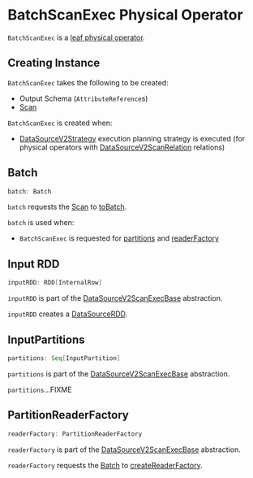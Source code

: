 # BatchScanExec Physical Operator

`BatchScanExec` is a [leaf physical operator](DataSourceV2ScanExecBase.md).

## Creating Instance

`BatchScanExec` takes the following to be created:

* <span id="output"> Output Schema (`AttributeReference`s)
* <span id="scan"> [Scan](../connector/Scan.md)

`BatchScanExec` is created when:

* [DataSourceV2Strategy](../execution-planning-strategies/DataSourceV2Strategy.md) execution planning strategy is executed (for physical operators with [DataSourceV2ScanRelation](../logical-operators/DataSourceV2ScanRelation.md) relations)

## <span id="batch"> Batch

```scala
batch: Batch
```

`batch` requests the [Scan](#scan) to [toBatch](../connector/Scan.md#toBatch).

`batch` is used when:

* `BatchScanExec` is requested for [partitions](#partitions) and [readerFactory](#readerFactory)

## <span id="inputRDD"> Input RDD

```scala
inputRDD: RDD[InternalRow]
```

`inputRDD` is part of the [DataSourceV2ScanExecBase](DataSourceV2ScanExecBase.md#inputRDD) abstraction.

`inputRDD` creates a [DataSourceRDD](../DataSourceRDD.md).

## <span id="partitions"> InputPartitions

```scala
partitions: Seq[InputPartition]
```

`partitions` is part of the [DataSourceV2ScanExecBase](DataSourceV2ScanExecBase.md#partitions) abstraction.

`partitions`...FIXME

## <span id="readerFactory"> PartitionReaderFactory

```scala
readerFactory: PartitionReaderFactory
```

`readerFactory` is part of the [DataSourceV2ScanExecBase](DataSourceV2ScanExecBase.md#readerFactory) abstraction.

`readerFactory` requests the [Batch](#batch) to [createReaderFactory](../connector/Batch.md#createReaderFactory).
